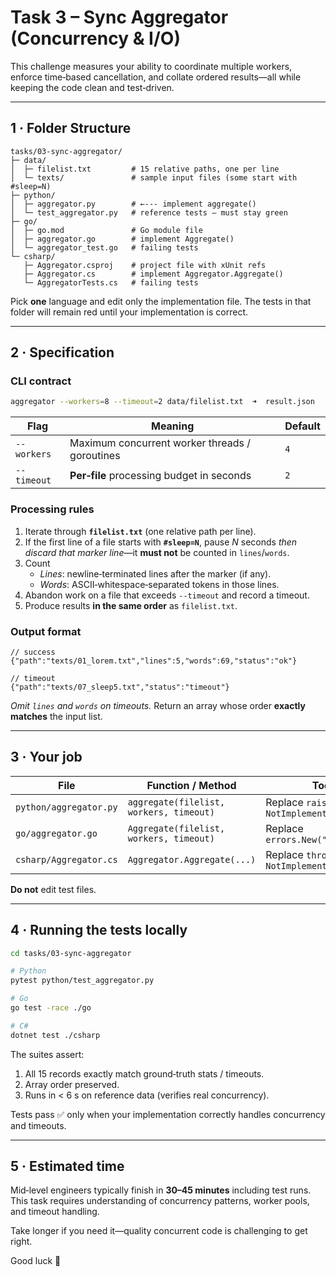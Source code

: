 # Task 3 – Sync Aggregator (Concurrency & I/O)

This challenge measures your ability to coordinate multiple workers, enforce time‑based cancellation, and collate ordered results—all while keeping the code clean and test‑driven.

---

## 1 · Folder Structure

```
tasks/03-sync-aggregator/
├─ data/
│  ├─ filelist.txt         # 15 relative paths, one per line
│  └─ texts/               # sample input files (some start with #sleep=N)
├─ python/
│  ├─ aggregator.py        # ←‑‑‑ implement aggregate()
│  └─ test_aggregator.py   # reference tests – must stay green
├─ go/
│  ├─ go.mod               # Go module file
│  ├─ aggregator.go        # implement Aggregate()
│  └─ aggregator_test.go   # failing tests
└─ csharp/
   ├─ Aggregator.csproj    # project file with xUnit refs
   ├─ Aggregator.cs        # implement Aggregator.Aggregate()
   └─ AggregatorTests.cs   # failing tests
```

Pick **one** language and edit only the implementation file.
The tests in that folder will remain red until your implementation is correct.

---

## 2 · Specification

### CLI contract

```bash
aggregator --workers=8 --timeout=2 data/filelist.txt  ➜  result.json
```

| Flag        | Meaning                                        | Default |
| ----------- | ---------------------------------------------- | ------- |
| `--workers` | Maximum concurrent worker threads / goroutines | `4`     |
| `--timeout` | **Per‑file** processing budget in seconds      | `2`     |

### Processing rules

1. Iterate through **`filelist.txt`** (one relative path per line).
2. If the first line of a file starts with **`#sleep=N`**, pause *N* seconds *then discard that marker line*—it **must not** be counted in `lines`/`words`.
3. Count
   * *Lines*: newline‑terminated lines after the marker (if any).
   * *Words*: ASCII‑whitespace‑separated tokens in those lines.
4. Abandon work on a file that exceeds `--timeout` and record a timeout.
5. Produce results **in the same order** as `filelist.txt`.

### Output format

```jsonc
// success
{"path":"texts/01_lorem.txt","lines":5,"words":69,"status":"ok"}

// timeout
{"path":"texts/07_sleep5.txt","status":"timeout"}
```

*Omit `lines` and `words` on timeouts.*
Return an array whose order **exactly matches** the input list.

---

## 3 · Your job

| File                   | Function / Method                       | Todo                                  |
| ---------------------- | --------------------------------------- | ------------------------------------- |
| `python/aggregator.py` | `aggregate(filelist, workers, timeout)` | Replace `raise NotImplementedError`   |
| `go/aggregator.go`     | `Aggregate(filelist, workers, timeout)` | Replace `errors.New("implement")`     |
| `csharp/Aggregator.cs` | `Aggregator.Aggregate(...)`             | Replace `throw new NotImplemented...` |

**Do not** edit test files.

---

## 4 · Running the tests locally

```bash
cd tasks/03-sync-aggregator

# Python
pytest python/test_aggregator.py

# Go
go test -race ./go

# C#
dotnet test ./csharp
```

The suites assert:

1. All 15 records exactly match ground‑truth stats / timeouts.
2. Array order preserved.
3. Runs in < 6 s on reference data (verifies real concurrency).

Tests pass ✅ only when your implementation correctly handles concurrency and timeouts.

---

## 5 · Estimated time

Mid‑level engineers typically finish in **30–45 minutes** including test runs.
This task requires understanding of concurrency patterns, worker pools, and timeout handling.

Take longer if you need it—quality concurrent code is challenging to get right.

Good luck 🎯